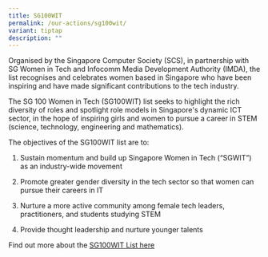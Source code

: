 ```yaml
---
title: SG100WIT
permalink: /our-actions/sg100wit/
variant: tiptap
description: ""
---
```

<p>Organised by the Singapore Computer Society (SCS), in partnership with
SG Women in Tech and Infocomm Media Development Authority (IMDA), the list
recognises and celebrates women based in Singapore who have been inspiring
and have made significant contributions to the tech industry. &nbsp;</p>
<p>The SG 100 Women in Tech (SG100WIT) list seeks to highlight the rich diversity
of roles and spotlight role models in Singapore's dynamic ICT sector, in
the hope of inspiring girls and women to pursue a career in STEM (science,
technology, engineering and mathematics).</p>
<p>The objectives of the SG100WIT list are to:</p>
<ol data-tight="true" class="tight">
<li>
<p>Sustain momentum and build up Singapore Women in Tech (“SGWIT”) as an
industry-wide movement&nbsp;</p>
</li>
<li>
<p>Promote greater gender diversity in the tech sector so that women can
pursue their careers in IT&nbsp;</p>
</li>
<li>
<p>Nurture a more active community among female tech leaders, practitioners,
and students studying STEM&nbsp;</p>
</li>
<li>
<p>Provide thought leadership and nurture younger talents</p>
</li>
</ol>
<p>Find out more about the <a href="/100-sg-women-in-tech-2023/" rel="noopener noreferrer nofollow" target="_blank">SG100WIT List here</a>
</p>
<p></p>